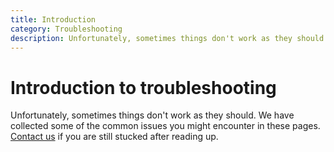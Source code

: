 ```yaml
---
title: Introduction
category: Troubleshooting
description: Unfortunately, sometimes things don't work as they should. We have collected some of the common issues you might encounter in these pages.
---
```


# Introduction to troubleshooting

Unfortunately, sometimes things don't work as they should. We have collected some of the common issues you might encounter in these pages. [Contact us](/contact) if you are still stucked after reading up.
